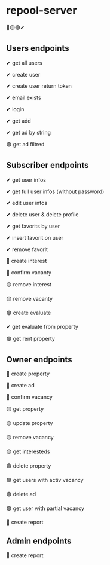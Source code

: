 # repool-server

 🔴🟡🟢✔
## Users endpoints
✔ get all users

✔ create user

✔ create user return token

✔ email exists

✔ login

✔ get add

✔ get ad by string

🟢 get ad filtred

## Subscriber endpoints
✔ get user infos

✔ get full user infos (without password)

✔ edit user infos

✔ delete user & delete profile

✔ get favorits by user

✔ insert favorit on user

✔ remove favorit

🔴 create interest

🔴 confirm vacanty

🟡 remove interest

🟡 remove vacanty

🟢 create evaluate

✔ get evaluate from property

🟢 get rent property

## Owner endpoints
🔴 create property

🔴 create ad

🔴 confirm vacancy

🟡 get property

🟡 update property

🟡 remove vacancy

🟡 get interesteds

🟢 delete property

🟢 get users with activ vacancy

🟢 delete ad

🟢 get user with partial vacancy

🔴 create report

## Admin endpoints
🔴 create report